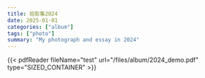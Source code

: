 ```yaml
---
title: 拾影集2024
date: 2025-01-01
categories: ["album"]
tags: ["photo"]
summary: "My photograph and essay in 2024"
---
```


{{< pdfReader fileName="test" url="/files/album/2024_demo.pdf" type="SIZED_CONTAINER" >}}